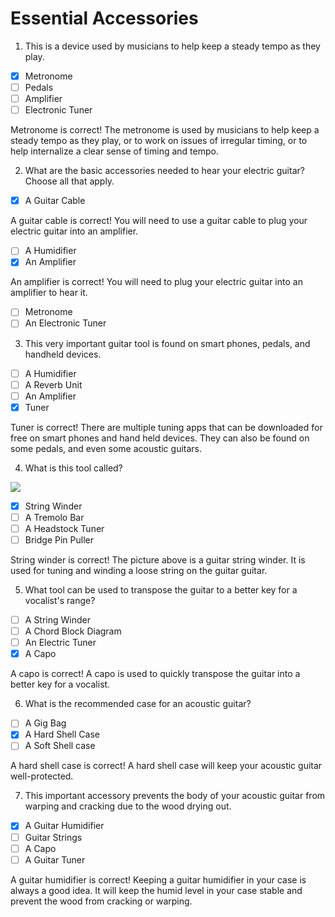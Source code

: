 # Essential Accessories

1. This is a device used by musicians to help keep a steady tempo as they play.

- [x] Metronome
- [ ] Pedals
- [ ] Amplifier
- [ ] Electronic Tuner

Metronome is correct! The metronome is used by musicians to help keep a steady tempo as they play, or to work on issues of irregular timing, or to help internalize a clear sense of timing and tempo.

2. What are the basic accessories needed to hear your electric guitar? Choose all that apply.

- [x] A Guitar Cable

A guitar cable is correct! You will need to use a guitar cable to plug your electric guitar into an amplifier.
- [ ] A Humidifier
- [x] An Amplifier

An amplifier is correct! You will need to plug your electric guitar into an amplifier to hear it. 
- [ ] Metronome
- [ ] An Electronic Tuner

3. This very important guitar tool is found on smart phones, pedals, and handheld devices.

- [ ] A Humidifier
- [ ] A Reverb Unit
- [ ] An Amplifier
- [x] Tuner

Tuner is correct! There are multiple tuning apps that can be downloaded for free on smart phones and hand held devices. They can also be found on some pedals, and even some acoustic guitars. 

4. What is this tool called?

![](https://spark-public.s3.amazonaws.com/guitar/L01_guitar-winder.jpg)

- [x] String Winder
- [ ] A Tremolo Bar
- [ ] A Headstock Tuner
- [ ] Bridge Pin Puller

String winder is correct! The picture above is a guitar string winder. It is used for tuning and winding a loose string on the guitar guitar. 

5. What tool can be used to transpose the guitar to a better key for a vocalist's range?

- [ ] A String Winder
- [ ] A Chord Block Diagram
- [ ] An Electric Tuner
- [x] A Capo

A capo is correct! A capo is used to quickly transpose the guitar into a better key for a vocalist.

6. What is the recommended case for an acoustic guitar?

- [ ] A Gig Bag
- [x] A Hard Shell Case
- [ ] A Soft Shell case

A hard shell case is correct! A hard shell case will keep your acoustic guitar well-protected.

7. This important accessory prevents the body of your acoustic guitar from warping and cracking due to the wood drying out.

- [x] A Guitar Humidifier
- [ ] Guitar Strings
- [ ] A Capo
- [ ] A Guitar Tuner

A guitar humidifier is correct! Keeping a guitar humidifier in your case is always a good idea. It will keep the humid level in your case stable and prevent the wood from cracking or warping. 
